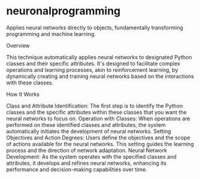 # neuronalprogramming
Applies neural networks directly to objects, fundamentally transforming programming and machine learning.

Overview

This technique automatically applies neural networks to designated Python classes and their specific attributes. It's designed to facilitate complex operations and learning processes, akin to reinforcement learning, by dynamically creating and training neural networks based on the interactions with these classes.

How It Works

Class and Attribute Identification: The first step is to identify the Python classes and the specific attributes within these classes that you want the neural networks to focus on.
Operation with Classes: When operations are performed on these identified classes and attributes, the system automatically initiates the development of neural networks.
Setting Objectives and Action Degrees: Users define the objectives and the scope of actions available for the neural networks. This setting guides the learning process and the direction of network adaptation.
Neural Network Development: As the system operates with the specified classes and attributes, it develops and refines neural networks, enhancing its performance and decision-making capabilities over time.

